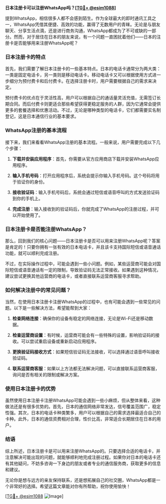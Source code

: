 **日本注册卡可以注册WhatsApp吗？[[TG💪+ @esim1088](https://t.me/s/esim1088)]**

提到WhatsApp，相信很多人都不会感到陌生。作为全球最大的即时通讯工具之一，WhatsApp凭借其便捷、高效的功能，赢得了无数用户的青睐。无论是与朋友聊天、分享生活点滴，还是进行商务沟通，WhatsApp都成为了不可或缺的一部分。然而，对于居住在日本的朋友来说，有一个问题一直困扰着他们——日本的注册卡是否能够用来注册WhatsApp呢？

### 日本注册卡的特点

首先，我们需要了解日本注册卡的一些基本特点。日本的电话卡通常分为两大类：一类是固定电话卡，另一类则是移动电话卡。移动电话卡又可以根据使用方式进一步细分为预付费卡和后付费卡。在选择注册卡时，用户需要根据自己的需求来决定。

预付费卡的优点在于灵活性高，用户可以根据自己的通话量灵活充值，无需签订长期合同。而后付费卡则更适合那些希望获得更稳定服务的人群，因为它通常会提供更多的套餐选择和优惠活动。不过，无论是哪种类型的电话卡，它们都需要实名制登记，这是日本通信行业的基本要求。

### WhatsApp注册的基本流程

接下来，我们来看看WhatsApp注册的基本流程。一般来说，用户需要完成以下几个步骤：

1. **下载并安装应用程序**：首先，你需要从官方应用商店下载并安装WhatsApp应用程序。
   
2. **输入手机号码**：打开应用程序后，系统会提示你输入手机号码。这个号码将用于验证你的身份。

3. **接收验证码**：输入手机号码后，系统会通过短信或语音呼叫的方式发送验证码到你的手机上。

4. **完成注册**：输入接收到的验证码后，你就完成了WhatsApp的注册过程，并可以开始使用了。

### 日本注册卡是否能注册WhatsApp？

那么，回到我们的核心问题——日本注册卡是否可以用来注册WhatsApp呢？答案是肯定的！只要你拥有一张有效的日本电话卡，并且该卡支持国际短信或语音通话功能，就可以顺利完成注册。

不过，在实际操作过程中，可能会遇到一些小问题。例如，某些运营商可能会对国际短信或语音通话有一定的限制，导致验证码无法正常接收。如果遇到这种情况，建议尝试更换其他运营商的电话卡，或者直接联系运营商客服寻求帮助。

### 如何解决注册中的常见问题？

当然，在使用日本注册卡注册WhatsApp的过程中，也有可能会遇到一些常见的问题。以下是一些解决方法，希望能帮到大家：

1. **检查网络连接**：确保你的设备有稳定的网络连接，无论是Wi-Fi还是移动数据。

2. **检查运营商设置**：有时候，运营商可能会有一些特殊的设置，影响验证码的接收。可以尝试重启设备或重新启动应用程序。

3. **更换验证码接收方式**：如果短信验证码无法接收，可以选择通过语音呼叫接收验证码。

4. **联系运营商客服**：如果以上方法都无法解决问题，可以直接联系运营商客服，询问是否有相关的限制或解决方案。

### 使用日本注册卡的优势

虽然使用日本注册卡注册WhatsApp可能会遇到一些小麻烦，但从整体来看，这种做法还是有很多优势的。首先，日本的通信网络非常发达，信号覆盖范围广，稳定性强。其次，日本的电话卡种类繁多，用户可以根据自己的需求选择最适合自己的卡种。此外，日本的通信资费相对合理，性价比高，非常适合长期居住在日本的用户。

### 结语

综上所述，日本注册卡是可以用来注册WhatsApp的。只要选择合适的电话卡，并注意解决可能出现的问题，就能够顺利地完成注册过程。如果你对日本的电话卡还有其他疑问，不妨多咨询一下身边的朋友或者专业的通信服务商，获取更多的信息和建议。

无论你是想与远方的亲友保持联系，还是想拓展自己的社交圈，WhatsApp都是一个非常好的选择。希望这篇文章能对你有所帮助，祝你使用愉快！

[[TG💪+ @esim1088](https://t.me/s/esim1088) ![Image](https://i.postimg.cc/4NQfJmqS/Snipaste-2025-05-13-00-14-12.png)]
